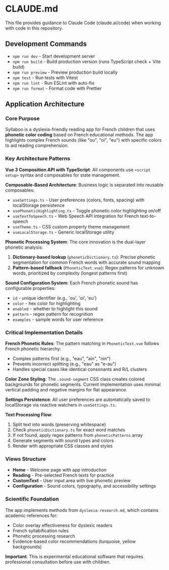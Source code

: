 # CLAUDE.md

This file provides guidance to Claude Code (claude.ai/code) when working with code in this repository.

## Development Commands

- `npm run dev` - Start development server
- `npm run build` - Build production version (runs TypeScript check + Vite build)
- `npm run preview` - Preview production build locally
- `npm test` - Run tests with Vitest
- `npm run lint` - Run ESLint with auto-fix
- `npm run format` - Format code with Prettier

## Application Architecture

### Core Purpose
Syllaboo is a dyslexia-friendly reading app for French children that uses **phonetic color coding** based on French educational methods. The app highlights complex French sounds (like "ou", "oi", "eu") with specific colors to aid reading comprehension.

### Key Architecture Patterns

**Vue 3 Composition API with TypeScript**: All components use `<script setup>` syntax and composables for state management.

**Composable-Based Architecture**: Business logic is separated into reusable composables:
- `useSettings.ts` - User preferences (colors, fonts, spacing) with localStorage persistence
- `usePhoneticHighlighting.ts` - Toggle phonetic color highlighting on/off
- `useTextToSpeech.ts` - Web Speech API integration for French text-to-speech
- `useTheme.ts` - CSS custom property theme management
- `useLocalStorage.ts` - Generic localStorage utility

**Phonetic Processing System**: The core innovation is the dual-layer phonetic analysis:

1. **Dictionary-based lookup** (`phoneticDictionary.ts`): Precise phonetic segmentation for common French words with accurate sound mapping
2. **Pattern-based fallback** (`PhoneticText.vue`): Regex patterns for unknown words, prioritized by complexity (longest patterns first)

**Sound Configuration System**: Each French phonetic sound has configurable properties:
- `id` - unique identifier (e.g., 'ou', 'oi', 'eu')
- `color` - hex color for highlighting
- `enabled` - whether to highlight this sound
- `pattern` - regex pattern for recognition
- `examples` - sample words for user reference

### Critical Implementation Details

**French Phonetic Rules**: The pattern matching in `PhoneticText.vue` follows French phonetic hierarchy:
- Complex patterns first (e.g., "eau", "ain", "oin")
- Prevents incorrect splitting (e.g., "eau" as "e-au")
- Handles special cases like identical consonants and R/L clusters

**Color Zone Styling**: The `.sound-segment` CSS class creates colored backgrounds for phonetic segments. Current implementation uses minimal vertical padding and negative margins for flat appearance.

**Settings Persistence**: All user preferences are automatically saved to localStorage via reactive watchers in `useSettings.ts`.

**Text Processing Flow**:
1. Split text into words (preserving whitespace)
2. Check `phoneticDictionary.ts` for exact word matches
3. If not found, apply regex patterns from `phoneticPatterns` array
4. Generate segments with sound types and colors
5. Render with appropriate CSS classes and styles

### Views Structure

- **Home** - Welcome page with app introduction
- **Reading** - Pre-selected French texts for practice
- **CustomText** - User input area with live phonetic preview
- **Configuration** - Sound colors, typography, and accessibility settings

### Scientific Foundation

The app implements methods from `dyslexia-research.md`, which contains academic references for:
- Color overlay effectiveness for dyslexic readers
- French syllabification rules
- Phonetic processing research
- Evidence-based color recommendations (turquoise, yellow backgrounds)

**Important**: This is experimental educational software that requires professional consultation before use with children.